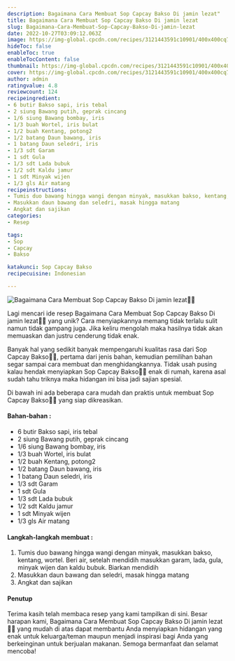 ```yaml
---
description: Bagaimana Cara Membuat Sop Capcay Bakso Di jamin lezat"
title: Bagaimana Cara Membuat Sop Capcay Bakso Di jamin lezat
slug: Bagaimana-Cara-Membuat-Sop-Capcay-Bakso-Di-jamin-lezat
date: 2022-10-27T03:09:12.063Z
image: https://img-global.cpcdn.com/recipes/3121443591c10901/400x400cq70/photo.jpg
hideToc: false
enableToc: true
enableTocContent: false
thumbnail: https://img-global.cpcdn.com/recipes/3121443591c10901/400x400cq70/photo.jpg
cover: https://img-global.cpcdn.com/recipes/3121443591c10901/400x400cq70/photo.jpg
author: admin
ratingvalue: 4.8
reviewcount: 124
recipeingredient:
- 6 butir Bakso sapi, iris tebal
- 2 siung Bawang putih, geprak cincang
- 1/6 siung Bawang bombay, iris
- 1/3 buah Wortel, iris bulat
- 1/2 buah Kentang, potong2
- 1/2 batang Daun bawang, iris
- 1 batang Daun seledri, iris
- 1/3 sdt Garam
- 1 sdt Gula
- 1/3 sdt Lada bubuk
- 1/2 sdt Kaldu jamur
- 1 sdt Minyak wijen
- 1/3 gls Air matang
recipeinstructions:
- Tumis duo bawang hingga wangi dengan minyak, masukkan bakso, kentang, wortel. Beri air, setelah mendidih masukkan garam, lada, gula, minyak wijen dan kaldu bubuk. Biarkan mendidih
- Masukkan daun bawang dan seledri, masak hingga matang
- Angkat dan sajikan
categories:
- Resep

tags:
- Sop
- Capcay
- Bakso

katakunci: Sop Capcay Bakso
recipecuisine: Indonesian

---
```


![Bagaimana Cara Membuat Sop Capcay Bakso Di jamin lezat👩‍🍳](https://img-global.cpcdn.com/recipes/3121443591c10901/400x400cq70/photo.jpg)

Lagi mencari ide resep Bagaimana Cara Membuat Sop Capcay Bakso Di jamin lezat👩‍🍳 yang unik? Cara menyiapkannya memang tidak terlalu sulit namun tidak gampang juga. Jika keliru mengolah maka hasilnya tidak akan memuaskan dan justru cenderung tidak enak.

Banyak hal yang sedikit banyak mempengaruhi kualitas rasa dari Sop Capcay Bakso👩‍🍳, pertama dari jenis bahan, kemudian pemilihan bahan segar sampai cara membuat dan menghidangkannya. Tidak usah pusing kalau hendak menyiapkan Sop Capcay Bakso👩‍🍳 enak di rumah, karena asal sudah tahu triknya maka hidangan ini bisa jadi sajian spesial.

Di bawah ini ada beberapa cara mudah dan praktis untuk membuat Sop Capcay Bakso👩‍🍳 yang siap dikreasikan.

<!--inarticleads1-->

#### Bahan-bahan :

- 6 butir Bakso sapi, iris tebal
- 2 siung Bawang putih, geprak cincang
- 1/6 siung Bawang bombay, iris
- 1/3 buah Wortel, iris bulat
- 1/2 buah Kentang, potong2
- 1/2 batang Daun bawang, iris
- 1 batang Daun seledri, iris
- 1/3 sdt Garam
- 1 sdt Gula
- 1/3 sdt Lada bubuk
- 1/2 sdt Kaldu jamur
- 1 sdt Minyak wijen
- 1/3 gls Air matang

<!--inarticleads2-->

#### Langkah-langkah membuat :

1. Tumis duo bawang hingga wangi dengan minyak, masukkan bakso, kentang, wortel. Beri air, setelah mendidih masukkan garam, lada, gula, minyak wijen dan kaldu bubuk. Biarkan mendidih
1. Masukkan daun bawang dan seledri, masak hingga matang
1. Angkat dan sajikan

#### Penutup

Terima kasih telah membaca resep yang kami tampilkan di sini. Besar harapan kami, Bagaimana Cara Membuat Sop Capcay Bakso Di jamin lezat👩‍🍳 yang mudah di atas dapat membantu Anda menyiapkan hidangan yang enak untuk keluarga/teman maupun menjadi inspirasi bagi Anda yang berkeinginan untuk berjualan makanan. Semoga bermanfaat dan selamat mencoba!
